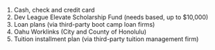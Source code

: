  1. Cash, check and credit card
  2. Dev League Elevate Scholarship Fund (needs based, up to $10,000)
  3. Loan plans (via third-party boot camp loan firms)
  4. Oahu Worklinks (City and County of Honolulu)
  5. Tuition installment plan (via third-party tuition management firm)


